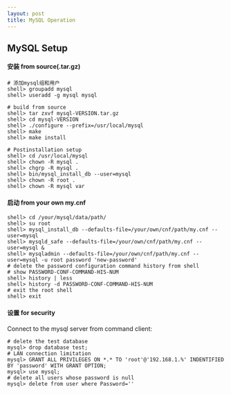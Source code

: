 ```yaml
---
layout: post
title: MySQL Operation
---
```


## MySQL Setup

#### 安装 from source(.tar.gz)

    # 添加mysql组和用户
    shell> groupadd mysql
    shell> useradd -g mysql mysql

    # build from source
    shell> tar zxvf mysql-VERSION.tar.gz
    shell> cd mysql-VERSION
    shell> ./configure --prefix=/usr/local/mysql
    shell> make
    shell> make install

    # Postinstallation setup
    shell> cd /usr/local/mysql
    shell> chown -R mysql .
    shell> chgrp -R mysql .
    shell> bin/mysql_install_db --user=mysql
    shell> chown -R root .
    shell> chown -R mysql var

#### 启动 from your own my.cnf

    shell> cd /your/mysql/data/path/
    shell> su root
    shell> mysql_install_db --defaults-file=/your/own/cnf/path/my.cnf --user=mysql
    shell> mysqld_safe --defaults-file=/your/own/cnf/path/my.cnf --user=mysql &
    shell> mysqladmin --defaults-file=/your/own/cnf/path/my.cnf --user=mysql -u root password 'new-password'
    # delete the password configuration command history from shell
    # show PASSWORD-CONF-COMMAND-HIS-NUM
    shell> history | less
    shell> history -d PASSWORD-CONF-COMMAND-HIS-NUM
    # exit the root shell
    shell> exit

#### 设置 for security
    
Connect to the mysql server from command client:
    
    # delete the test database
    mysql> drop database test;
    # LAN connection limitation
    mysql> GRANT ALL PRIVILEGES ON *.* TO 'root'@'192.168.1.%' INDENTIFIED BY 'password' WITH GRANT OPTION;
    mysql> use mysql;
    # delete all users whose password is null
    mysql> delete from user where Password=''

